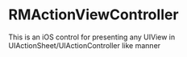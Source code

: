 # RMActionViewController
This is an iOS control for presenting any UIView in UIActionSheet/UIActionController like manner
